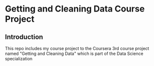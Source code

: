 # Getting and Cleaning Data Course Project 

## Introduction

This repo includes my course project to the Coursera 3rd course project named "Getting and Cleaning Data" which is part of the Data Science specialization

